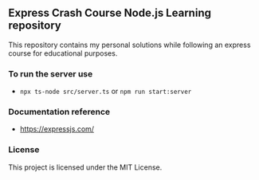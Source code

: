 ## Express Crash Course Node.js Learning repository

This repository contains my personal solutions while following an express course for educational purposes.

### To run the server use

- `npx ts-node src/server.ts` or `npm run start:server`

### Documentation reference

- https://expressjs.com/

### License

This project is licensed under the MIT License.
